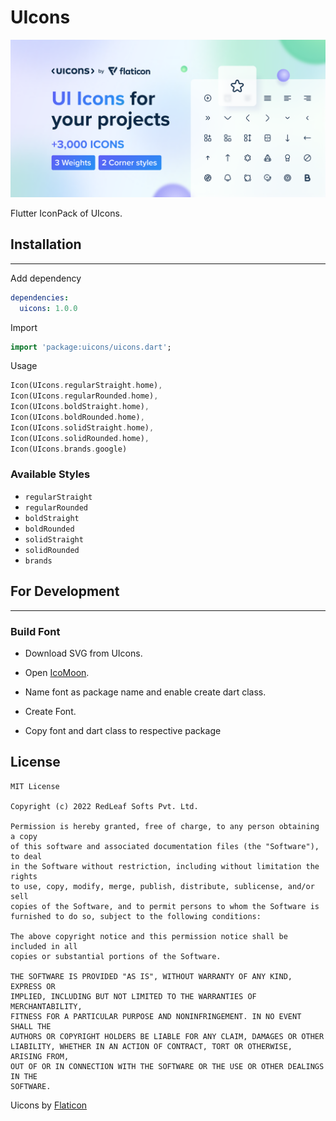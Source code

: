 # UIcons

![Cover](https://raw.githubusercontent.com/redleafsofts/uicons_flutter/main/uicons/images/uicons_cover.png)


Flutter IconPack of UIcons.

## Installation
____

Add dependency

```yaml
dependencies:
  uicons: 1.0.0
```

Import
```dart
import 'package:uicons/uicons.dart';
```

Usage
```dart
Icon(UIcons.regularStraight.home),
Icon(UIcons.regularRounded.home),
Icon(UIcons.boldStraight.home),
Icon(UIcons.boldRounded.home),
Icon(UIcons.solidStraight.home),
Icon(UIcons.solidRounded.home),
Icon(UIcons.brands.google)
```

### Available Styles

 - `regularStraight`
 - `regularRounded`
 - `boldStraight`
 - `boldRounded`
 - `solidStraight`
 - `solidRounded`
 - `brands`


## For Development
____

### Build Font

 - Download SVG from UIcons.

 - Open <a href="https://icomoon.io/app/#/select/font">IcoMoon</a>.

 - Name font as package name and enable create dart class.

 - Create Font.

 - Copy font and dart class to respective package



## License


```
MIT License

Copyright (c) 2022 RedLeaf Softs Pvt. Ltd.

Permission is hereby granted, free of charge, to any person obtaining a copy
of this software and associated documentation files (the "Software"), to deal
in the Software without restriction, including without limitation the rights
to use, copy, modify, merge, publish, distribute, sublicense, and/or sell
copies of the Software, and to permit persons to whom the Software is
furnished to do so, subject to the following conditions:

The above copyright notice and this permission notice shall be included in all
copies or substantial portions of the Software.

THE SOFTWARE IS PROVIDED "AS IS", WITHOUT WARRANTY OF ANY KIND, EXPRESS OR
IMPLIED, INCLUDING BUT NOT LIMITED TO THE WARRANTIES OF MERCHANTABILITY,
FITNESS FOR A PARTICULAR PURPOSE AND NONINFRINGEMENT. IN NO EVENT SHALL THE
AUTHORS OR COPYRIGHT HOLDERS BE LIABLE FOR ANY CLAIM, DAMAGES OR OTHER
LIABILITY, WHETHER IN AN ACTION OF CONTRACT, TORT OR OTHERWISE, ARISING FROM,
OUT OF OR IN CONNECTION WITH THE SOFTWARE OR THE USE OR OTHER DEALINGS IN THE
SOFTWARE.
```

Uicons by <a href="https://www.flaticon.com/uicons">Flaticon</a>